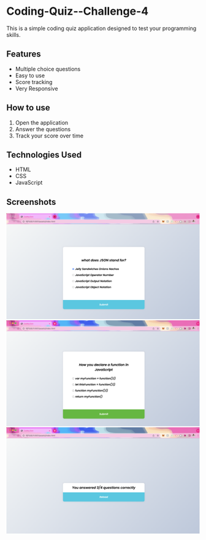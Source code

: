 # Coding-Quiz--Challenge-4
This is a simple coding quiz application designed to test your programming skills.

## Features
- Multiple choice questions
- Easy to use
- Score tracking
- Very Responsive

## How to use

1. Open the application
2.  Answer the questions 
3. Track your score over time

## Technologies Used
- HTML
- CSS
- JavaScript

## Screenshots
![Intro of page](/img/introPage.png)
![First question](/img/questionPage.png)
![Results](/img/scorePage.png)


